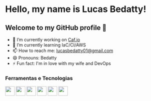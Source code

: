 # Hello, my name is Lucas Bedatty! 
## Welcome to my GitHub profile 👋

- 🔭 I’m currently working on <a href="https://www.caf.io/">Caf.io</a>
- 🌱 I’m currently learning IaC/CI/AWS
- 📫 How to reach me: lucasbedatty01@gmail.com
- 😄 Pronouns: Bedatty
- ⚡ Fun fact: I'm in love with my wife and DevOps

### Ferramentas e Tecnologias

<img src="https://cdn.jsdelivr.net/gh/devicons/devicon/icons/terraform/terraform-original.svg" width="30" heigth="30"/>
<img src="https://cdn.jsdelivr.net/gh/devicons/devicon/icons/git/git-original.svg" width="30" heigth="30"/>
<img src="https://cdn.jsdelivr.net/gh/devicons/devicon/icons/github/github-original.svg" width="30" heigth="30"/>
<img src="https://cdn.jsdelivr.net/gh/devicons/devicon/icons/gitlab/gitlab-original.svg" width="30" heigth="30"/>
<img src="https://cdn.jsdelivr.net/gh/devicons/devicon/icons/digitalocean/digitalocean-original.svg" width="30" heigth="30"/>
<img src="https://cdn.jsdelivr.net/gh/devicons/devicon/icons/amazonwebservices/amazonwebservices-original.svg" width="30" heigth="30"/>